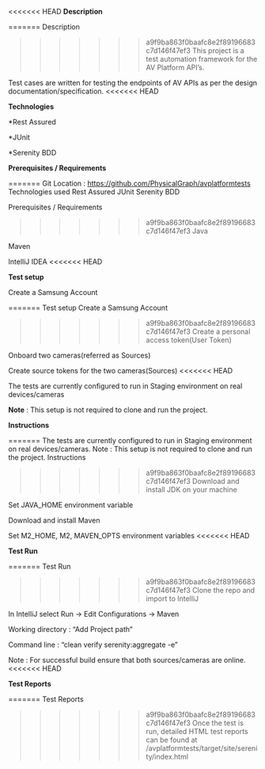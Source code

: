 <<<<<<< HEAD
**Description**

=======
Description
>>>>>>> a9f9ba863f0baafc8e2f89196683c7d146f47ef3
This project is a test automation framework for the AV Platform API’s.

Test cases are written for testing the endpoints of AV APIs as per the design documentation/specification.
<<<<<<< HEAD

**Technologies**

*Rest Assured

*JUnit

*Serenity BDD

**Prerequisites / Requirements**

=======
Git Location : https://github.com/PhysicalGraph/avplatformtests
Technologies used
Rest Assured
JUnit
Serenity BDD

Prerequisites / Requirements
>>>>>>> a9f9ba863f0baafc8e2f89196683c7d146f47ef3
Java 

Maven

IntelliJ IDEA 
<<<<<<< HEAD

**Test setup**

Create a Samsung Account
 
=======
Test setup
Create a Samsung Account 
>>>>>>> a9f9ba863f0baafc8e2f89196683c7d146f47ef3
Create a personal access token(User Token)

Onboard two cameras(referred as Sources)

Create source tokens for the two cameras(Sources)
<<<<<<< HEAD

The tests are currently configured to run in Staging environment on real devices/cameras

**Note** : This setup is not required to clone and run the project.

**Instructions**

=======
The tests are currently configured to run in Staging environment on real devices/cameras.
Note : This setup is not required to clone and run the project. 
Instructions
>>>>>>> a9f9ba863f0baafc8e2f89196683c7d146f47ef3
Download and install JDK on your machine

Set JAVA_HOME environment variable

Download and install Maven

Set M2_HOME, M2, MAVEN_OPTS environment variables
<<<<<<< HEAD

**Test Run**

=======
Test Run
>>>>>>> a9f9ba863f0baafc8e2f89196683c7d146f47ef3
Clone the repo and import to IntelliJ

In IntelliJ select Run -> Edit Configurations -> Maven

Working directory :  “Add Project path” 

Command line  : “clean verify serenity:aggregate -e”

Note : For successful build ensure that both sources/cameras are online.
<<<<<<< HEAD

**Test Reports**

=======
Test Reports
>>>>>>> a9f9ba863f0baafc8e2f89196683c7d146f47ef3
 Once the test is run, detailed HTML test reports can be found at /avplatformtests/target/site/serenity/index.html


